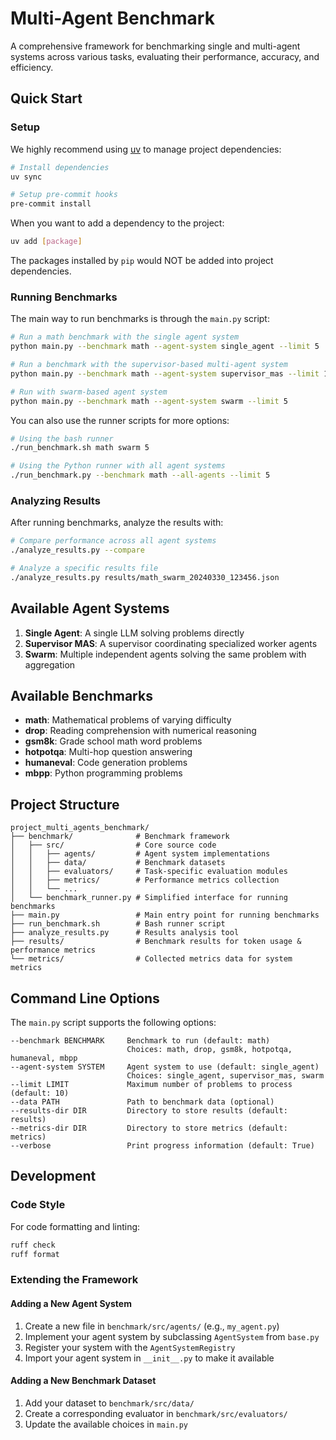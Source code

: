 # Multi-Agent Benchmark

A comprehensive framework for benchmarking single and multi-agent systems across various tasks, evaluating their performance, accuracy, and efficiency.

## Quick Start

### Setup

We highly recommend using [uv](https://docs.astral.sh/uv/) to manage project dependencies:

```bash
# Install dependencies
uv sync

# Setup pre-commit hooks
pre-commit install
```

When you want to add a dependency to the project:

```bash
uv add [package]
```

The packages installed by `pip` would NOT be added into project dependencies.

### Running Benchmarks

The main way to run benchmarks is through the `main.py` script:

```bash
# Run a math benchmark with the single agent system
python main.py --benchmark math --agent-system single_agent --limit 5

# Run a benchmark with the supervisor-based multi-agent system
python main.py --benchmark math --agent-system supervisor_mas --limit 10

# Run with swarm-based agent system
python main.py --benchmark math --agent-system swarm --limit 5
```

You can also use the runner scripts for more options:

```bash
# Using the bash runner
./run_benchmark.sh math swarm 5

# Using the Python runner with all agent systems
./run_benchmark.py --benchmark math --all-agents --limit 5
```

### Analyzing Results

After running benchmarks, analyze the results with:

```bash
# Compare performance across all agent systems
./analyze_results.py --compare

# Analyze a specific results file
./analyze_results.py results/math_swarm_20240330_123456.json
```

## Available Agent Systems

1. **Single Agent**: A single LLM solving problems directly
2. **Supervisor MAS**: A supervisor coordinating specialized worker agents
3. **Swarm**: Multiple independent agents solving the same problem with aggregation

## Available Benchmarks

- **math**: Mathematical problems of varying difficulty
- **drop**: Reading comprehension with numerical reasoning
- **gsm8k**: Grade school math word problems
- **hotpotqa**: Multi-hop question answering
- **humaneval**: Code generation problems
- **mbpp**: Python programming problems

## Project Structure

```
project_multi_agents_benchmark/
├── benchmark/              # Benchmark framework
│   ├── src/                # Core source code
│   │   ├── agents/         # Agent system implementations
│   │   ├── data/           # Benchmark datasets
│   │   ├── evaluators/     # Task-specific evaluation modules
│   │   ├── metrics/        # Performance metrics collection
│   │   └── ...
│   └── benchmark_runner.py # Simplified interface for running benchmarks
├── main.py                 # Main entry point for running benchmarks
├── run_benchmark.sh        # Bash runner script
├── analyze_results.py      # Results analysis tool
├── results/                # Benchmark results for token usage & performance metrics
└── metrics/                # Collected metrics data for system metrics
```

## Command Line Options

The `main.py` script supports the following options:

```
--benchmark BENCHMARK     Benchmark to run (default: math)
                          Choices: math, drop, gsm8k, hotpotqa, humaneval, mbpp
--agent-system SYSTEM     Agent system to use (default: single_agent)
                          Choices: single_agent, supervisor_mas, swarm
--limit LIMIT             Maximum number of problems to process (default: 10)
--data PATH               Path to benchmark data (optional)
--results-dir DIR         Directory to store results (default: results)
--metrics-dir DIR         Directory to store metrics (default: metrics)
--verbose                 Print progress information (default: True)
```

## Development

### Code Style

For code formatting and linting:

```bash
ruff check
ruff format
```

### Extending the Framework

#### Adding a New Agent System

1. Create a new file in `benchmark/src/agents/` (e.g., `my_agent.py`)
2. Implement your agent system by subclassing `AgentSystem` from `base.py`
3. Register your system with the `AgentSystemRegistry`
4. Import your agent system in `__init__.py` to make it available

#### Adding a New Benchmark Dataset

1. Add your dataset to `benchmark/src/data/`
2. Create a corresponding evaluator in `benchmark/src/evaluators/`
3. Update the available choices in `main.py`
